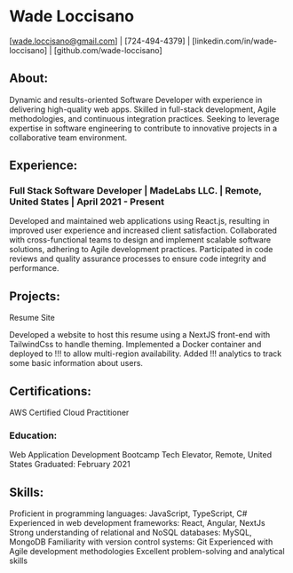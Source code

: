 # Wade Loccisano
[wade.loccisano@gmail.com] | [724-494-4379] | [linkedin.com/in/wade-loccisano] | [github.com/wade-loccisano] 

## About:
Dynamic and results-oriented Software Developer with experience in delivering high-quality web apps. Skilled in full-stack development, Agile methodologies, and continuous integration practices. Seeking to leverage expertise in software engineering to contribute to innovative projects in a collaborative team environment.

## Experience:
### Full Stack Software Developer | MadeLabs LLC. | Remote, United States | April 2021 - Present

Developed and maintained web applications using React.js, resulting in improved user experience and increased client satisfaction.
Collaborated with cross-functional teams to design and implement scalable software solutions, adhering to Agile development practices.
Participated in code reviews and quality assurance processes to ensure code integrity and performance.

## Projects:
Resume Site

Developed a website to host this resume using a NextJS front-end with TailwindCss to handle theming.
Implemented a Docker container and deployed to !!! to allow multi-region availability.
Added !!! analytics to track some basic information about users.

## Certifications:
AWS Certified Cloud Practitioner

### Education:
Web Application Development Bootcamp
Tech Elevator, Remote, United States
Graduated: February 2021

## Skills:
Proficient in programming languages: JavaScript, TypeScript, C#
Experienced in web development frameworks: React, Angular, NextJs
Strong understanding of relational and NoSQL databases: MySQL, MongoDB
Familiarity with version control systems: Git
Experienced with Agile development methodologies
Excellent problem-solving and analytical skills

<!-- ### References:
Available upon request. -->
